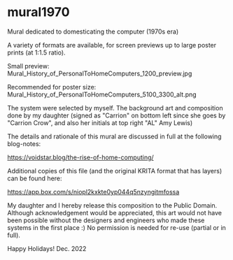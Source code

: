 # mural1970
Mural dedicated to domesticating the computer (1970s era)

A variety of formats are available, for screen previews up to large poster prints (at 1:1.5 ratio).

Small preview:  Mural_History_of_PersonalToHomeComputers_1200_preview.jpg

Recommended for poster size:  Mural_History_of_PersonalToHomeComputers_5100_3300_alt.png

The system were selected by myself.  The background art and composition done by my daughter (signed as "Carrion" on bottom left since she goes by "Carrion Crow", and also her initials at top right "AL" Amy Lewis)

The details and rationale of this mural are discussed in full at the following blog-notes:

https://voidstar.blog/the-rise-of-home-computing/

Additional copies of this file (and the original KRITA format that has layers) can be found here:

https://app.box.com/s/niopl2kxkte0yp044q5nzyngitmfossa

My daughter and I hereby release this composition to the Public Domain.   Although acknowledgement would be appreciated, this art would not have been possible without the designers and engineers who made these systems in the first place :)  No permission is needed for re-use (partial or in full).

Happy Holidays! Dec. 2022
